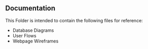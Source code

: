## Documentation

This Folder is intended to contain the following files for reference: 

* Database Diagrams
* User Flows
* Webpage Wireframes
